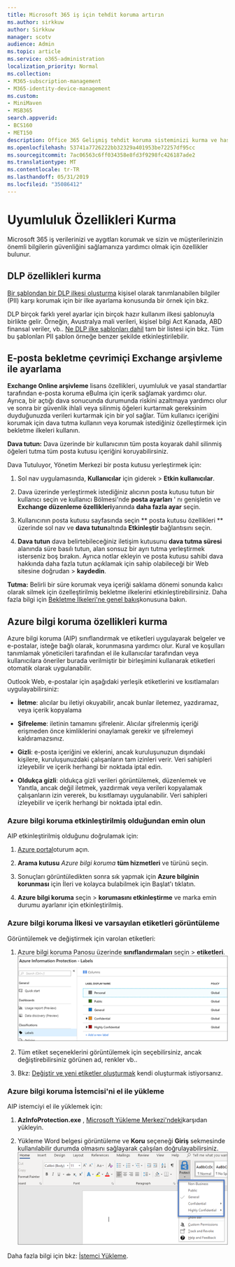 ```yaml
---
title: Microsoft 365 iş için tehdit koruma artırın
ms.author: sirkkuw
author: Sirkkuw
manager: scotv
audience: Admin
ms.topic: article
ms.service: o365-administration
localization_priority: Normal
ms.collection:
- M365-subscription-management
- M365-identity-device-management
ms.custom:
- MiniMaven
- MSB365
search.appverid:
- BCS160
- MET150
description: Office 365 Gelişmiş tehdit koruma sisteminizi kurma ve hassas verilerinizi korumak.
ms.openlocfilehash: 53741a7726222bb32329a401953be72257df95cc
ms.sourcegitcommit: 7ac06563c6ff034358e8fd3f9298fc426187ade2
ms.translationtype: MT
ms.contentlocale: tr-TR
ms.lasthandoff: 05/31/2019
ms.locfileid: "35086412"
---
```

# <a name="set-up-compliance-features"></a>Uyumluluk Özellikleri Kurma

Microsoft 365 iş verilerinizi ve aygıtları korumak ve sizin ve müşterilerinizin önemli bilgilerin güvenliğini sağlamanıza yardımcı olmak için özellikler bulunur.

## <a name="set-up-dlp-features"></a>DLP özellikleri kurma

[Bir şablondan bir DLP ilkesi oluşturma](https://support.office.com/article/59414438-99f5-488b-975c-5023f2254369) kişisel olarak tanımlanabilen bilgiler (PII) karşı korumak için bir ilke ayarlama konusunda bir örnek için bkz. 
  
DLP birçok farklı yerel ayarlar için birçok hazır kullanım ilkesi şablonuyla birlikte gelir. Örneğin, Avustralya mali verileri, kişisel bilgi Act Kanada, ABD finansal veriler, vb.. [Ne DLP ilke şablonları dahil](https://support.office.com/article/c2e588d3-8f4f-4937-a286-8c399f28953a) tam bir listesi için bkz. Tüm bu şablonları PII şablon örneğe benzer şekilde etkinleştirilebilir. 
  
## <a name="set-up-email-retention-with-exchange-online-archiving"></a>E-posta bekletme çevrimiçi Exchange arşivleme ile ayarlama

 **Exchange Online arşivleme** lisans özellikleri, uyumluluk ve yasal standartlar tarafından e-posta koruma eBulma için içerik sağlamak yardımcı olur. Ayrıca, bir açtığı dava sonucunda durumunda riskini azaltmaya yardımcı olur ve sonra bir güvenlik ihlali veya silinmiş öğeleri kurtarmak gereksinim duyduğunuzda verileri kurtarmak için bir yol sağlar. Tüm kullanıcı içeriğini korumak için dava tutma kullanın veya korumak istediğiniz özelleştirmek için bekletme ilkeleri kullanın.
  
**Dava tutun:** Dava üzerinde bir kullanıcının tüm posta koyarak dahil silinmiş öğeleri tutma tüm posta kutusu içeriğini koruyabilirsiniz. 
    
Dava Tutuluyor, Yönetim Merkezi bir posta kutusu yerleştirmek için:
    
1. Sol nav uygulamasında, **Kullanıcılar** için giderek \> **Etkin kullanıcılar**.
    
2. Dava üzerinde yerleştirmek istediğiniz alıcının posta kutusu tutun bir kullanıcı seçin ve kullanıcı Bölmesi'nde **posta ayarları** ' nı genişletin ve **Exchange düzenleme özellikleri**yanında **daha fazla ayar** seçin.
    
3. Kullanıcının posta kutusu sayfasında seçin ** posta kutusu özellikleri ** üzerinde sol nav ve **dava tutun**altında **Etkinleştir** bağlantısını seçin.
    
4. **Dava tutun** dava belirtebileceğiniz iletişim kutusunu **dava tutma süresi** alanında süre basılı tutun, alan sonsuz bir ayrı tutma yerleştirmek isterseniz boş bırakın. Ayrıca notlar ekleyin ve posta kutusu sahibi dava hakkında daha fazla tutun açıklamak için sahip olabileceği bir Web sitesine doğrudan \> **kaydedin**.
    
**Tutma:** Belirli bir süre korumak veya içeriği saklama dönemi sonunda kalıcı olarak silmek için özelleştirilmiş bekletme ilkelerini etkinleştirebilirsiniz. Daha fazla bilgi için [Bekletme İlkeleri'ne genel bakış](https://support.office.com/article/5e377752-700d-4870-9b6d-12bfc12d2423)konusuna bakın.

## <a name="set-up-azure-information-protection-features"></a>Azure bilgi koruma özellikleri kurma

Azure bilgi koruma (AIP) sınıflandırmak ve etiketleri uygulayarak belgeler ve e-postalar, isteğe bağlı olarak, korunmasına yardımcı olur. Kural ve koşulları tanımlamak yöneticileri tarafından el ile kullanıcılar tarafından veya kullanıcılara öneriler burada verilmiştir bir birleşimini kullanarak etiketleri otomatik olarak uygulanabilir.

Outlook Web, e-postalar için aşağıdaki yerleşik etiketlerini ve kısıtlamaları uygulayabilirsiniz:
  
- **İletme**: alıcılar bu iletiyi okuyabilir, ancak bunlar iletemez, yazdıramaz, veya içerik kopyalama
    
- **Şifreleme**: iletinin tamamını şifrelenir. Alıcılar şifrelenmiş içeriği erişmeden önce kimliklerini onaylamak gerekir ve şifrelemeyi kaldıramazsınız.
    
- **Gizli**: e-posta içeriğini ve eklerini, ancak kuruluşunuzun dışındaki kişilere, kuruluşunuzdaki çalışanların tam izinleri verir. Veri sahipleri izleyebilir ve içerik herhangi bir noktada iptal edin.
    
- **Oldukça gizli**: oldukça gizli verileri görüntülemek, düzenlemek ve Yanıtla, ancak değil iletmek, yazdırmak veya verileri kopyalamak çalışanların izin vererek, bu kısıtlamayı uygulanabilir. Veri sahipleri izleyebilir ve içerik herhangi bir noktada iptal edin.

### <a name="make-sure-azure-information-protection-is-activated"></a>Azure bilgi koruma etkinleştirilmiş olduğundan emin olun

AIP etkinleştirilmiş olduğunu doğrulamak için:

1. [Azure portal](https://portal.azure.com/)oturum açın.

2. **Arama kutusu** *Azure bilgi koruma* **tüm hizmetleri** ve türünü seçin.

3. Sonuçları görüntüledikten sonra sık yapmak için **Azure bilginin korunması** için İleri ve kolayca bulabilmek için Başlat'ı tıklatın.

4. **Azure bilgi koruma** seçin \> **korumasını etkinleştirme** ve marka emin durumu ayarlanır için etkinleştirilmiş. 

### <a name="view-the-azure-information-protection-policy-and-default-labels"></a>Azure bilgi koruma İlkesi ve varsayılan etiketleri görüntüleme 

Görüntülemek ve değiştirmek için varolan etiketleri:

1. Azure bilgi koruma Panosu üzerinde **sınıflandırmaları** seçin \> **etiketleri**. <br/>![Azure bilginin korunması için standart etiketler.](media/AIPLabels.png)

2. Tüm etiket seçeneklerini görüntülemek için seçebilirsiniz, ancak değiştirebilirsiniz görünen ad, renkler vb..
 
3. Bkz: [Değiştir ve yeni etiketler oluşturmak](https://docs.microsoft.com/azure/information-protection/infoprotect-tutorial-step2) kendi oluşturmak istiyorsanız. 

### <a name="install-the-azure-information-protection-client-manually"></a>Azure bilgi koruma İstemcisi'ni el ile yükleme

AIP istemciyi el ile yüklemek için:

1. **AzInfoProtection.exe** , [Microsoft Yükleme Merkezi'ndeki](https://www.microsoft.com/download/details.aspx?id=53018)karşıdan yükleyin.
 
2. Yükleme Word belgesi görüntüleme ve **Koru** seçeneği **Giriş** sekmesinde kullanılabilir durumda olmasını sağlayarak çalışılan doğrulayabilirsiniz. <br/>![Koruma sekmesini aşağı açılan bir Word belgesinde.](media/Word_Protect.png)

Daha fazla bilgi için bkz: [İstemci Yükleme](https://docs.microsoft.com/azure/information-protection/infoprotect-tutorial-step3).
